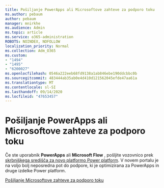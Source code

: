 ```yaml
---
title: Pošiljanje PowerApps ali Microsoftove zahteve za podporo toku
ms.author: pebaum
author: pebaum
manager: mnirkhe
ms.audience: Admin
ms.topic: article
ms.service: o365-administration
ROBOTS: NOINDEX, NOFOLLOW
localization_priority: Normal
ms.collection: Adm_O365
ms.custom:
- "1494"
- "1495"
- "6200027"
ms.openlocfilehash: 0546a222eeb68fd9138a1ab846ebe190ddcbbc0b
ms.sourcegitcommit: 483444ab35ab0e4d410d121562045efde47aa61a
ms.translationtype: MT
ms.contentlocale: sl-SI
ms.lasthandoff: 09/14/2020
ms.locfileid: "47653457"
---
```

# <a name="submit-powerapps-or-microsoft-flow-support-requests"></a>Pošiljanje PowerApps ali Microsoftove zahteve za podporo toku

Če ste uporabnik **PowerApps** ali **Microsoft Flow** , pošljite vozovnico prek [skrbniškega središča za novo platformo Power platform](https://admin.powerplatform.microsoft.com/support?newTicket&product=15819). V novem portalu je na voljo bolj neposredna pot do podpore, ki je optimizirana za PowerApps in druge izdelke Power platform.

[Pošiljanje Microsoftove zahteve za podporo toku](https://admin.powerplatform.microsoft.com/support?newTicket&product=Flow)